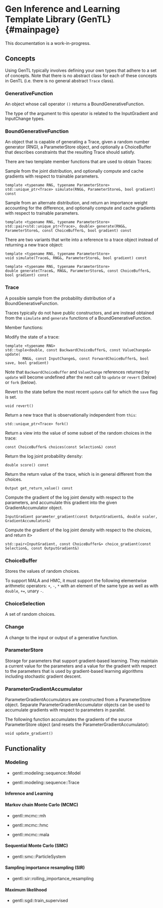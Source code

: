 # Gen Inference and Learning Template Library (GenTL}   {#mainpage}

This documentation is a work-in-progress.

## Concepts

Using GenTL typically involves defining your own types that adhere to a set of concepts.
Note that there is no abstract class for each of these concepts in GenTL (i.e. there is no general abstract `Trace` class).

### GenerativeFunction

An object whose call operator `()` returns a BoundGenerativeFunction.

The type of the argument to this operator is related to the InputGradient and InputChange types.

### BoundGenerativeFunction

An object that is capable of generating a Trace, given a random number generator (RNG), a ParameterStore object, and optionally a ChoiceBuffer that describes constraints that the resulting Trace should satisfy.

There are two template member functions that are used to obtain Traces:

Sample from the joint distribution, and optionally compute and cache gradients with respect to trainable parameters.
```
template <typename RNG, typename ParameterStore>
std::unique_ptr<Trace> simulate(RNG&, ParameterStore&, bool gradient) const
```

Sample from an alternate distribution, and return an importance weight accounting for the difference,
and optionally compute and cache gradients with respect to trainable parameters.
```
template <typename RNG, typename ParameterStore>
std::pair<std::unique_ptr<Trace>, double> generate(RNG&, ParameterStore&, const ChoiceBuffer&, bool gradient) const
```

There are two variants that write into a reference to a trace object instead of returning a new trace object:

```
template <typename RNG, typename ParameterStore>
void simulate(Trace&, RNG&, ParameterStore&, bool gradient) const
```

```
template <typename RNG, typename ParameterStore>
double generate(Trace&, RNG&, ParameterStore&, const ChoiceBuffer&, bool gradient) const
```

### Trace

A possible sample from the probability distribution of a BoundGenerativeFunction.

Traces typically do not have public constructors, and are instead obtained from the `simulate` and `generate` functions of a BoundGenerativeFunction.

Member functions:

Modify the state of a trace:
```
template <typename RNG>
std::tuple<double, const BackwardChoiceBuffer&, const ValueChange&> update(
        RNG&, const InputChange&, const ForwardChoiceBuffer&, bool save, bool gradient)
```
Note that `BackwardChoiceBuffer` and `ValueChange` references returned by `update` will become undefined after the next call to `update` or `revert` (below) or `fork` (below).

Revert to the state before the most recent `update` call for which the `save` flag is set.
```
void revert()
```

Return a new trace that is observationally independent from `this`:
```
std::unique_ptr<Trace> fork()
```

Return a view into the value of some subset of the random choices in the trace:
```
const ChoiceBuffer& choices(const Selection&) const
```

Return the log joint probability density:
```
double score() const
```

Return the return value of the trace, which is in general different from the choices.
```
Output get_return_value() const
```

Compute the gradient of the log joint density with respect to the parameters, and accumulate this gradient into the given GradientAccumulator object.
```
InputGradient parameter_gradient(const OutputGradient&, double scaler, GradientAccumulator&)
```

Compute the gradient of the log joint density with respect to the choices, and return it>
```
std::pair<InputGradient, const ChoiceBuffer&> choice_gradient(const Selection&, const OutputGradient&)
```

### ChoiceBuffer

Stores the values of random choices.

To support MALA and HMC, it must support the following elementwise arithmetic operators: `+`, `-`, `*` with an element of the same type as well as with `double`, `+=`, unary `-`.

### ChoiceSelection

A set of random choices.

### Change

A change to the input or output of a generative function.

### ParameterStore

Storage for parameters that support gradient-based learning.
They maintain a current value for the parameters and a value for the gradient with respect to the parameters that is used by gradient-based learning algorithms including stochastic gradient descent.

### ParameterGradientAccumulator

ParameterGradientAccumulators are constructed from a ParameterStore object.
Separate ParameterGradientAccumulator objects can be used to accumulate gradients with respect to parameters in parallel.

The following function accumulates the gradients of the source ParameterStore object (and resets the ParameterGradientAccumulator):
```
void update_gradient()
```

## Functionality

### Modeling

- gentl::modeling::sequence::Model

- gentl::modeling::sequence::Trace

#### Inference and Learning

#### Markov chain Monte Carlo (MCMC)

- gentl::mcmc::mh

- gentl::mcmc::hmc

- gentl::mcmc::mala

#### Sequential Monte Carlo (SMC)

- gentl::smc::ParticleSystem

#### Sampling importance resampling (SIR)

- gentl::sir::rolling_importance_resampling

#### Maximum likelihood

- gentl::sgd::train_supervised
